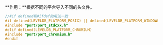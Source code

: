 **作用：**根据不同的平台导入不同的头文件。

```c++
//#if defined和#ifdef的用法一致
#if defined(LEVELDB_PLATFORM_POSIX) || defined(LEVELDB_PLATFORM_WINDOWS)
#include "port/port_stdcxx.h"
#elif defined(LEVELDB_PLATFORM_CHROMIUM)
#include "port/port_chromium.h"
#endif
```

